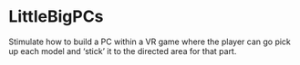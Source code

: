 # LittleBigPCs

Stimulate how to build a PC within a VR game where the player can go pick up each model and ‘stick’ it to the directed area for that part.
